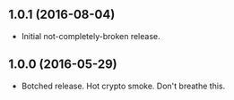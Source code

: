 ## 1.0.1 (2016-08-04)

* Initial not-completely-broken release.

## 1.0.0 (2016-05-29)

* Botched release. Hot crypto smoke. Don't breathe this.
